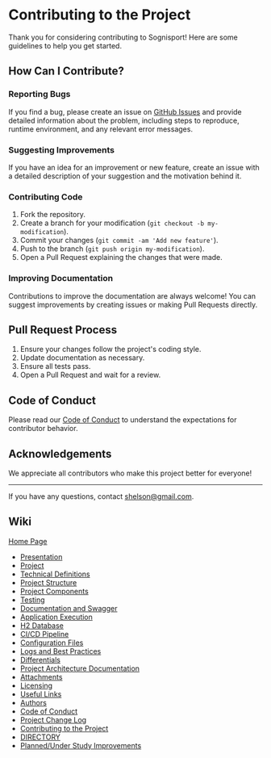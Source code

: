 # Contributing to the Project

Thank you for considering contributing to Sognisport! Here are some guidelines to help you get started.

## How Can I Contribute?

### Reporting Bugs

If you find a bug, please create an issue on [GitHub Issues](https://github.com/java_base/sognisport/issues) and provide detailed information about the problem, including steps to reproduce, runtime environment, and any relevant error messages.

### Suggesting Improvements

If you have an idea for an improvement or new feature, create an issue with a detailed description of your suggestion and the motivation behind it.

### Contributing Code

1. Fork the repository.
2. Create a branch for your modification (`git checkout -b my-modification`).
3. Commit your changes (`git commit -am 'Add new feature'`).
4. Push to the branch (`git push origin my-modification`).
5. Open a Pull Request explaining the changes that were made.

### Improving Documentation

Contributions to improve the documentation are always welcome! You can suggest improvements by creating issues or making Pull Requests directly.

## Pull Request Process

1. Ensure your changes follow the project's coding style.
2. Update documentation as necessary.
3. Ensure all tests pass.
4. Open a Pull Request and wait for a review.

## Code of Conduct

Please read our [Code of Conduct](https://github.com/java_base/sognisport/wiki/CODE_OF_CONDUCT) to understand the expectations for contributor behavior.

## Acknowledgements

We appreciate all contributors who make this project better for everyone!

---

If you have any questions, contact [shelson@gmail.com](mailto:shelson@gmail.com).

## Wiki

[Home Page](/README.md)

- [Presentation](https://github.com/java_base/sognisport/wiki/presentation)
- [Project](https://github.com/java_base/sognisport/wiki/project)
- [Technical Definitions](https://github.com/java_base/sognisport/wiki/technical-definitions)
- [Project Structure](https://github.com/java_base/sognisport/wiki/project-structure)
- [Project Components](https://github.com/java_base/sognisport/wiki/project-components)
- [Testing](https://github.com/java_base/sognisport/wiki/testing)
- [Documentation and Swagger](https://github.com/java_base/sognisport/wiki/documentation-and-swagger)
- [Application Execution](https://github.com/java_base/sognisport/wiki/application-execution)
- [H2 Database](https://github.com/java_base/sognisport/wiki/h2-database)
- [CI/CD Pipeline](https://github.com/java_base/sognisport/wiki/ci-cd-pipeline)
- [Configuration Files](https://github.com/java_base/sognisport/wiki/configuration-files)
- [Logs and Best Practices](https://github.com/java_base/sognisport/wiki/logs-and-best-practices)
- [Differentials](https://github.com/java_base/sognisport/wiki/differentials)
- [Project Architecture Documentation](https://github.com/java_base/sognisport/wiki/architecture)
- [Attachments](https://github.com/java_base/sognisport/wiki/attachments)
- [Licensing](https://github.com/java_base/sognisport/wiki/licensing)
- [Useful Links](https://github.com/java_base/sognisport/wiki/useful-links)
- [Authors](/AUTHORS.md)
- [Code of Conduct](/CODE_OF_CONDUCT.md)
- [Project Change Log](/CHANGELOG.md)
- [Contributing to the Project](/CONTRIBUTING.md)
- [DIRECTORY](/DIRECTORY.md)
- [Planned/Under Study Improvements](/FUTURE.md)
